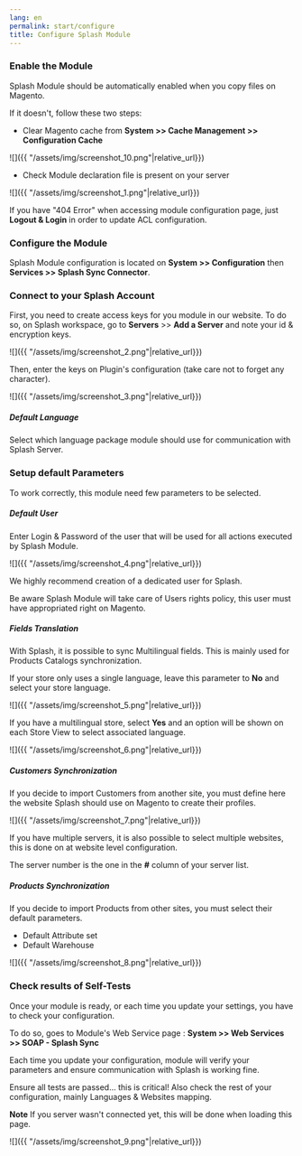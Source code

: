 ```yaml
---
lang: en
permalink: start/configure
title: Configure Splash Module
---
```


### Enable the Module

Splash Module should be automatically enabled when you copy files on Magento.

If it doesn't, follow these two steps:
* Clear Magento cache from **System >> Cache Management >> Configuration Cache**

![]({{ "/assets/img/screenshot_10.png"|relative_url}})

* Check Module declaration file is present on your server


![]({{ "/assets/img/screenshot_1.png"|relative_url}})

If you have "404 Error" when accessing module configuration page, just **Logout & Login** in order to update ACL configuration.

### Configure the Module

Splash Module configuration is located on **System >> Configuration** then **Services >> Splash Sync Connector**.

### Connect to your Splash Account

First, you need to create access keys for you module in our website. To do so, on Splash workspace, go to **Servers** >> **Add a Server** and note your id & encryption keys.

![]({{ "/assets/img/screenshot_2.png"|relative_url}})

Then, enter the keys on Plugin's configuration (take care not to forget any character).

![]({{ "/assets/img/screenshot_3.png"|relative_url}})

##### Default Language

Select which language package module should use for communication with Splash Server.

### Setup default Parameters

To work correctly, this module need few parameters to be selected.

##### Default User

Enter Login & Password of the user that will be used for all actions executed by Splash Module.

![]({{ "/assets/img/screenshot_4.png"|relative_url}})

We highly recommend creation of a dedicated user for Splash.

Be aware Splash Module will take care of Users rights policy, this user must have appropriated right on Magento.

##### Fields Translation

With Splash, it is possible to sync Multilingual fields. This is mainly used for Products Catalogs synchronization.

If your store only uses a single language, leave this parameter to **No** and select your store language.

![]({{ "/assets/img/screenshot_5.png"|relative_url}})

If you have a multilingual store, select **Yes** and an option will be shown on each Store View to select associated language.

![]({{ "/assets/img/screenshot_6.png"|relative_url}})

##### Customers Synchronization

If you decide to import Customers from another site, you must define here the website Splash should use on Magento to create their profiles.

![]({{ "/assets/img/screenshot_7.png"|relative_url}})

If you have multiple servers, it is also possible to select multiple websites, this is done on at website level configuration.

The server number is the one in the **#** column of your server list.

##### Products Synchronization

If you decide to import Products from other sites, you must select their default parameters.

* Default Attribute set
* Default Warehouse

![]({{ "/assets/img/screenshot_8.png"|relative_url}})

### Check results of Self-Tests

Once your module is ready, or each time you update your settings, you have to check your configuration.

To do so, goes to Module's Web Service page : **System >> Web Services >> SOAP - Splash Sync**

Each time you update your configuration, module will verify your parameters and ensure communication with Splash is working fine.

Ensure all tests are passed... this is critical! Also check the rest of your configuration, mainly Languages & Websites mapping.

**Note** If you server wasn't connected yet, this will be done when loading this page.

![]({{ "/assets/img/screenshot_9.png"|relative_url}})